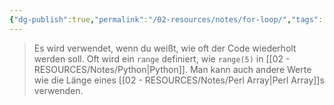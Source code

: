 ```yaml
---
{"dg-publish":true,"permalink":"/02-resources/notes/for-loop/","tags":["code"],"noteIcon":"","updated":"2025-08-26T16:35:03.933+02:00"}
---
```


> Es wird verwendet, wenn du weißt, wie oft der Code wiederholt werden soll. 
> Oft wird ein `range` definiert, wie `range(5)` in [[02 - RESOURCES/Notes/Python\|Python]]. 
> Man kann auch andere Werte wie die Länge eines [[02 - RESOURCES/Notes/Perl Array\|Perl Array]]s verwenden.